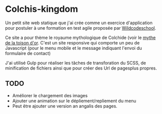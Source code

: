 <!-- # Colchis-kingdom 

A simple HTML/CSS static website I create as an exercice to apply to a [Wildcodeschool](https://www.wildcodeschool.com/) course on agile testing and test automation.
It's a responsive website and there is an JS alert to indicate that the contact form message has been send when the user clicks on the submit button.
This project uses GULP for all the build tasks (SCSS transformation,assets minification and creation of a clean URLs structure).

## TODO

Add an animation when the responsive menu appears on small screens, maybe create an english translated version of the website in a subfolder
-->

# Colchis-kingdom

Un petit site web statique que j'ai crée comme un exercice d'application pour postuler à une formation en test agile proposée par [Wildcodeschool](https://www.wildcodeschool.com/).

Ce site a pour thème le royaume mythologique de Colchide (voir le [mythe de la toison d'or](https://fr.wikipedia.org/wiki/Toison_d%27or). C'est un site responsive qui comporte un peu de Javascript (pour le menu mobile et le message indiquant l'envoi du formulaire de contact)

J'ai utilisé Gulp pour réaliser les tâches de transforation du SCSS, de minification de fichiers ainsi que pour créer des Url de pagesplus propres.

## TODO

- Améliorer le chargement des images
- Ajouter une animation sur le dépliement/repliement du menu
- Peut être ajouter une version an angalis des pages.
